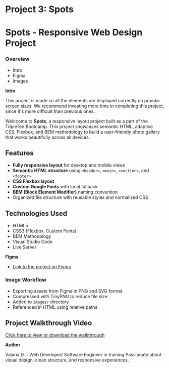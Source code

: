 # Project 3: Spots

# Spots - Responsive Web Design Project

### Overview

- Intro
- Figma
- Images

**Intro**

This project is made so all the elements are displayed correctly on popular screen sizes. We recommend investing more time in completing this project, since it's more difficult than previous ones.

Welccome to **Spots**, a responsive layout project built as a part of the TripleTen Bootcamp. This project showcases semantic HTML, adaptive CSS, Flexbox, and BEM methodology to build a user-friendly photo gallery that works beautifully across all devices.

## Features

- **Fully responsive layout** for desktop and mobile views
- **Semantic HTML structure** using `<header>`, `<main>`, `<section>`, and `<footer>`
- **CSS Flexbox layout**
- **Custom Google Fonts** with local fallback
- **BEM (Block Element Modifier)** naming convention
- Organized file structure with reusable styles and normalized CSS

## Technologies Used

- HTML5
- CSS3 (Flexbox, Custom Fonts)
- BEM Methodology
- Visual Studio Code
- Live Server

**Figma**

- [Link to the project on Figma](https://www.figma.com/file/BBNm2bC3lj8QQMHlnqRsga/Sprint-3-Project-%E2%80%94-Spots?type=design&node-id=2%3A60&mode=design&t=afgNFybdorZO6cQo-1)

### Image Workflow

- Exporting assets from Figma in PNG and SVG format
- Compressed with TinyPNG to reduce file size
- Added to `images/` directory
- Referenced in HTML using relative paths

## Project Walkthrough Video

[Click here to view or download the walkthrough](https://drive.google.com/file/d/1r46RypZf58xQ7X6GmnclS0Mdbc-M84pE/view?usp=drive_link)

**Author**

Valaria D. - Web Developer/ Software Engineer in training
Passionate about visual design, clean structure, and responsive experiences.
